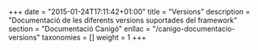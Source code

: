+++
date        = "2015-01-24T17:11:42+01:00"
title       = "Versions"
description = "Documentació de les diferents versions suportades del framework"
section     = "Documentació Canigó"
enllac		= "/canigo-documentacio-versions"
taxonomies  = []
weight 		= 1
+++

